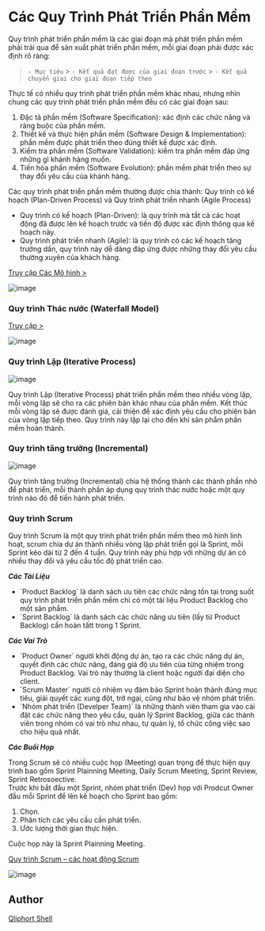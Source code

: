 # Các Quy Trình Phát Triển Phần Mềm

Quy trình phát triển phần mềm là các giai đoạn mà phát triển phần mềm phải trải qua để sản xuẩt phát triển phần mềm, mỗi giai đoạn phải được xác định rõ ràng:

> `- Mục tiêu` > `- Kết quả đạt được của giai đoạn trước` > `- Kết quả chuyển giai cho giai đoạn tiếp theo`

Thực tế có nhiều quy trình phát triển phần mềm khác nhau, nhưng nhìn chung các quy trình phát triển phần mềm đều có các giai đoạn sau:

<ol>
<li>Đặc tả phần mềm (Software Specification): xác định các chức năng và ràng buộc của phần mềm.</li>
<li>Thiết kế và thực hiện phần mềm (Software Design & Implementation): phần mềm được phát triển theo đúng thiết kế được xác định.</li>
<li>Kiểm tra phần mềm (Software Validation): kiểm tra phần mềm đáp ứng những gì khánh hàng muốn.</li>
<li>Tiến hóa phần mềm (Software Evolution): phần mềm phát triển theo sự thay đổi yêu cầu của khánh hàng.</li>
</ol>

Các quy trình phát triển phần mềm thường được chia thành: Quy trình có kế hoạch (Plan-Driven Process) và Quy trình phát triển nhanh (Agile Process)

<ul>
<li>Quy trình có kế hoạch (Plan-Driven): là quy trình mà tất cả các hoạt động đã được lên kế hoạch trước và tiến độ được xác định thông qua kế hoạch này.</li>
<li>Quy trình phát triển nhanh (Agile): là quy trình có các kế hoạch tăng trưởng dần, quy trình này dễ dàng đáp ứng được những thay đổi yêu cầu thường xuyên của khách hàng.</li>
</ul>

[Truy cập Các Mô hình >](https://viblo.asia/p/cac-mo-hinh-phat-trien-phan-mem-GrLZDwbgKk0)

![image](https://cs.ccsu.edu/~stan/classes/CS410/Notes16/images/03-plan_vs_agile.png)

<h3>Quy trình Thác nước (Waterfall Model)</h3>

[Truy cập >](https://www.google.com.vn/url?sa=i&url=https%3A%2F%2Famela.vn%2Fban-hieu-gi-ve-mo-hinh-thac-nuoc-waterfall-model-trong-phat-trien-phan-mem%2F&psig=AOvVaw38QDOaQrKTpbbKa_gMrOSf&ust=1702548333834000&source=images&cd=vfe&opi=89978449&ved=0CBEQjRxqFwoTCPj2v5aVjIMDFQAAAAAdAAAAABAD)

![image](https://amela.vn/wp-content/uploads/2021/04/waterfall-01-scaled.jpg)

<h3>Quy trình Lặp (Iterative Process)</h3>

![image](https://images.viblo.asia/630b42b1-ba62-4605-bc18-39498a219f7c.JPG)

<p>Quy trình Lặp (Iterative Process) phát triển phần mềm theo nhiều vòng lặp, mỗi vòng lặp sẽ cho ra các phiên bản khác nhau của phần mềm. Kết thúc mỗi vòng lặp sẽ được đánh giá, cải thiện để xác định yêu cầu cho phiên bản của vòng lặp tiếp theo. Quy trình này lặp lại cho đến khi sản phẩm phần mềm hoàn thành.</p>

<h3>Quy trình tăng trưởng (Incremental)</h3>

![image](https://images.viblo.asia/e3b5ff8b-0a14-4cc0-bbdd-0708de254017.JPG)

<p>Quy trình tăng trưởng (Incremental) chia hệ thống thành các thành phần nhỏ để phát triển, mỗi thành phần áp dụng quy trình thác nước hoặc một quy trình nào đó để tiến hành phát triển.</p>

<h3>Quy trình Scrum</h3>
<p>Quy trình Scrum là một quy trình phát triển phần mềm theo mô hình linh hoạt, scrum chia dự án thành nhiều vòng lặp phát triển gọi là Sprint, mỗi Sprint kéo dài từ 2 đến 4 tuần. Quy trình này phù hợp với những dự án có nhiều thay đổi và yêu cầu tốc độ phát triển cao.</p>

<strong><em>Các Tài Liệu</em></strong>

<ul>
<li>`Product Backlog` là danh sách ưu tiên các chức năng tồn tại trong suốt quy trình phát triển phần mềm chỉ có một tài liệu Product Backlog cho một sản phẩm.</li>
<li>`Sprint Backlog` là danh sách các chức năng ưu tiên (lấy từ Product Backlog) cần hoàn tấtt trong 1 Sprint.</li>
</ul>

<strong><em>Các Vai Trò</em></strong>

<ul>
<li>`Product Owner` người khởi động dự án, tạo ra các chức năng dự án, quyết định các chức năng, đáng giá độ ưu tiên của từng nhiệm trong Product Backlog. Vai trò này thường là client hoặc người đại diện cho client.</li>
<li>`Scrum Master` người có nhiệm vụ đảm bảo Sprint hoàn thành đúng mục tiêu, giải quyết các xung đột, trở ngại, cũng như bảo vệ nhóm phát triển.</li>
<li>`Nhóm phát triển (Develper Team)` là những thành viên tham gia vào cài đặt các chức năng theo yêu cầu, quản lý Sprint Backlog, giữa các thành viên trong nhóm có vai trò như nhau, tự quản lý, tổ chức công việc sao cho hiệu quả nhất.</li>
</ul>

<strong><em>Các Buổi Họp</em></strong>

<p>
    Trong Scrum sẽ có nhiều cuộc họp (Meeting) quan trọng để thực hiện quy trình bao gồm Sprint Plainning Meeting, Daily Scrum Meeting, Sprint Review, Sprint Retrosoective.<br/>
    Trước khi bắt đầu một Sprint, nhóm phát triển (Dev) họp với Prodcut Owner đầu mỗi Sprint để lên kế hoạch cho Sprint bao gồm: 
    <ol>
    <li>Chọn.</li>
    <li>Phân tích các yêu cầu cần phát triển.</li>
    <li>Ước lượng thời gian thực hiện.</li>
    </ol>
    Cuộc họp này là Sprint Plainning Meeting.
</p>

[Quy trình Scrum – các hoạt động Scrum](http://quanlyduan.edu.vn/quy-trinh-scrum-cac-hoat-dong-scrum/)

![image](https://i0.wp.com/quanlyduan.edu.vn/wp-content/uploads/2015/07/Quy-trinh-scrum-1.png)

## Author

[Qliphort Shell](https://github.com/nguyenhhkiet)
